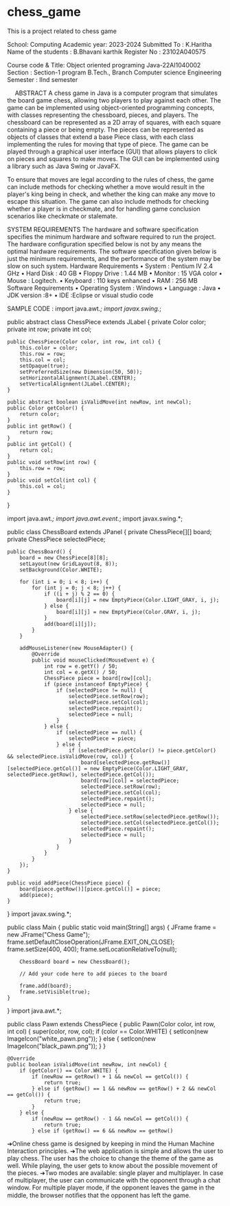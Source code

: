 # chess_game
This is a project related to chess game

School:                                    Computing
Academic year:                   2023-2024
Submitted To :                    K.Haritha
Name of the students :	B.Bhavani karthik	Register No :	23102A040575

Course code & Title:	Object oriented programing Java-22AI1040002	Section :
	Section-1
program	B.Tech.,	Branch	Computer science Engineering
Semester :	IInd semester		
															
 
ABSTRACT
A chess game in Java is a computer program that simulates the board game chess, allowing two players to play against each other. The game can be implemented using object-oriented programming concepts, with classes representing the chessboard, pieces, and players.
The chessboard can be represented as a 2D array of squares, with each square containing a piece or being empty. The pieces can be represented as objects of classes that extend a base Piece class, with each class implementing the rules for moving that type of piece.
The game can be played through a graphical user interface (GUI) that allows players to click on pieces and squares to make moves. The GUI can be implemented using a library such as Java Swing or JavaFX.

To ensure that moves are legal according to the rules of chess, the game can include methods for checking whether a move would result in the player's king being in check, and whether the king can make any move to escape this situation. The game can also include methods for checking whether a player is in checkmate, and for handling game conclusion scenarios like checkmate or stalemate.



SYSTEM REQUIREMENTS
The hardware and software specification specifies the minimum hardware and software required to run the project. The hardware configuration specified below is not by any means the optimal hardware requirements. The software specification given below is just the minimum requirements, and the performance of the system may be slow on such system.
Hardware Requirements
•	System	                :   Pentium IV 2.4 GHz 
•	Hard Disk 	    :   40 GB
•	Floppy Drive      :   1.44 MB
•	Monitor	     :   15 VGA color
•	Mouse	                :   Logitech.
•	Keyboard	    :   110 keys enhanced
•	RAM		    :   256 MB
Software Requirements
•	Operating System  	: Windows
•	Language		: Java
•	JDK version		:8+
•	IDE			:Eclipse or visual studio code



SAMPLE CODE :
import java.awt.*;
import javax.swing.*;

public abstract class ChessPiece extends JLabel {
    private Color color;
    private int row;
    private int col;

    public ChessPiece(Color color, int row, int col) {
        this.color = color;
        this.row = row;
        this.col = col;
        setOpaque(true);
        setPreferredSize(new Dimension(50, 50));
        setHorizontalAlignment(JLabel.CENTER);
        setVerticalAlignment(JLabel.CENTER);
    }

    public abstract boolean isValidMove(int newRow, int newCol);
    public Color getColor() {
        return color;
    }
    public int getRow() {
        return row;
    }
    public int getCol() {
        return col;
    }
    public void setRow(int row) {
        this.row = row;
    }
    public void setCol(int col) {
        this.col = col;
    }
}
 
import java.awt.*;
import java.awt.event.*;
import javax.swing.*;

public class ChessBoard extends JPanel {
    private ChessPiece[][] board;
    private ChessPiece selectedPiece;

    public ChessBoard() {
        board = new ChessPiece[8][8];
        setLayout(new GridLayout(8, 8));
        setBackground(Color.WHITE);

        for (int i = 0; i < 8; i++) {
            for (int j = 0; j < 8; j++) {
                if ((i + j) % 2 == 0) {
                    board[i][j] = new EmptyPiece(Color.LIGHT_GRAY, i, j);
                } else {
                    board[i][j] = new EmptyPiece(Color.GRAY, i, j);
                }
                add(board[i][j]);
            }
        }

        addMouseListener(new MouseAdapter() {
            @Override
            public void mouseClicked(MouseEvent e) {
                int row = e.getY() / 50;
                int col = e.getX() / 50;
                ChessPiece piece = board[row][col];
                if (piece instanceof EmptyPiece) {
                    if (selectedPiece != null) {
                        selectedPiece.setRow(row);
                        selectedPiece.setCol(col);
                        selectedPiece.repaint();
                        selectedPiece = null;
                    }
                } else {
                    if (selectedPiece == null) {
                        selectedPiece = piece;
                    } else {
                        if (selectedPiece.getColor() != piece.getColor() && selectedPiece.isValidMove(row, col)) {
                            board[selectedPiece.getRow()][selectedPiece.getCol()] = new EmptyPiece(Color.LIGHT_GRAY, selectedPiece.getRow(), selectedPiece.getCol());
                            board[row][col] = selectedPiece;
                            selectedPiece.setRow(row);
                            selectedPiece.setCol(col);
                            selectedPiece.repaint();
                            selectedPiece = null;
                        } else {
                            selectedPiece.setRow(selectedPiece.getRow());
                            selectedPiece.setCol(selectedPiece.getCol());
                            selectedPiece.repaint();
                            selectedPiece = null;
                        }
                    }
                }
            }
        });
    }

    public void addPiece(ChessPiece piece) {
        board[piece.getRow()][piece.getCol()] = piece;
        add(piece);
    }
}
import javax.swing.*;

public class Main {
    public static void main(String[] args) {
        JFrame frame = new JFrame("Chess Game");
        frame.setDefaultCloseOperation(JFrame.EXIT_ON_CLOSE);
        frame.setSize(400, 400);
        frame.setLocationRelativeTo(null);

        ChessBoard board = new ChessBoard();

        // Add your code here to add pieces to the board

        frame.add(board);
        frame.setVisible(true);
    }
}
import java.awt.*;

public class Pawn extends ChessPiece {
    public Pawn(Color color, int row, int col) {
        super(color, row, col);
        if (color == Color.WHITE) {
            setIcon(new ImageIcon("white_pawn.png"));
        } else {
            setIcon(new ImageIcon("black_pawn.png"));
        }
    }

    @Override
    public boolean isValidMove(int newRow, int newCol) {
        if (getColor() == Color.WHITE) {
            if (newRow == getRow() + 1 && newCol == getCol()) {
                return true;
            } else if (getRow() == 1 && newRow == getRow() + 2 && newCol == getCol()) {
                return true;
            }
        } else {
            if (newRow == getRow() - 1 && newCol == getCol()) {
                return true;
            } else if (getRow() == 6 && newRow == getRow()



➔Online  chess  game  is  designed  by  keeping  in  mind  the  Human  Machine  Interaction  principles.
 ➔The  web  application  is  simple  and  allows  the  user  to  play  chess.  The  user  has  the  choice  to change the theme of the game as  well.  While playing,  the user  gets to  know about  the possible movement of the pieces. 
➔Two  modes  are  available:  single  player  and  multiplayer.  In  case  of  multiplayer,  the  user  can communicate  with  the  opponent  through  a  chat  window.  For  multiple  player  mode,  if  the opponent  leaves  the  game  in the  middle,  the  browser  notiﬁes  that  the  opponent  has  left  the game.

